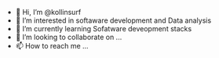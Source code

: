 - 👋 Hi, I’m @kollinsurf
- 👀 I’m interested in softaware development and Data analysis
- 🌱 I’m currently learning Sofatware deveopment stacks
- 💞️ I’m looking to collaborate on ...
- 📫 How to reach me ...

<!---
kollinsurf/kollinsurf is a ✨ special ✨ repository because its `README.md` (this file) appears on your GitHub profile.
You can click the Preview link to take a look at your changes.
--->
